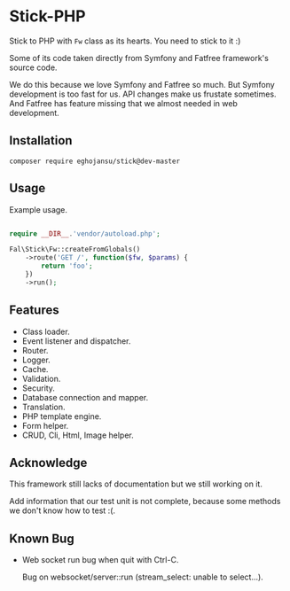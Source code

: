 # Stick-PHP

Stick to PHP with ```Fw``` class as its hearts. You need to stick to it :)

Some of its code taken directly from Symfony and Fatfree framework's source code.

We do this because we love Symfony and Fatfree so much.
But Symfony development is too fast for us. API changes make us frustate sometimes.
And Fatfree has feature missing that we almost needed in web development.

## Installation

  ```composer require eghojansu/stick@dev-master```

## Usage

Example usage.

```php

require __DIR__.'vendor/autoload.php';

Fal\Stick\Fw::createFromGlobals()
    ->route('GET /', function($fw, $params) {
        return 'foo';
    })
    ->run();

```

## Features

- Class loader.
- Event listener and dispatcher.
- Router.
- Logger.
- Cache.
- Validation.
- Security.
- Database connection and mapper.
- Translation.
- PHP template engine.
- Form helper.
- CRUD, Cli, Html, Image helper.

## Acknowledge

This framework still lacks of documentation but we still working on it.

Add information that our test unit is not complete, because some methods we don't know how to test :(.

## Known Bug

- Web socket run bug when quit with Ctrl-C.

  Bug on websocket/server::run (stream_select: unable to select...).